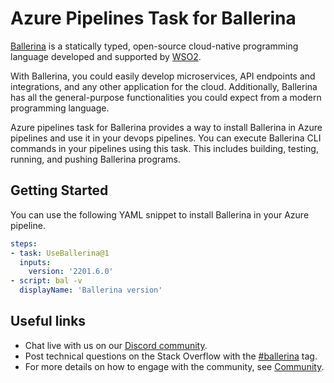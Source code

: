 # Azure Pipelines Task for Ballerina
[Ballerina](https://ballerina.io/) is a statically typed, open-source cloud-native programming language developed
and supported by [WSO2](https://wso2.com/).

With Ballerina, you could easily develop microservices, API endpoints and integrations,
and any other application for the cloud. Additionally, Ballerina has all the general-purpose
functionalities you could expect from a modern programming language.

Azure pipelines task for Ballerina provides a way to install Ballerina in Azure pipelines and use it in your devops pipelines. You can execute Ballerina CLI commands in your pipelines using this task. This includes building, testing, running, and pushing Ballerina programs.

## Getting Started
You can use the following YAML snippet to install Ballerina in your Azure pipeline.

```yaml
steps:
- task: UseBallerina@1
  inputs:
    version: '2201.6.0'
- script: bal -v
  displayName: 'Ballerina version'
```

## Useful links

* Chat live with us on our [Discord community](https://discord.com/invite/wAJYFbMrG2).
* Post technical questions on the Stack Overflow with the [#ballerina](https://stackoverflow.com/questions/tagged/ballerina) tag.
* For more details on how to engage with the community, see [Community](https://ballerina.io/community/).
